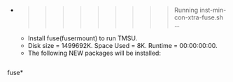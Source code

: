 * >>>>>>>>> Running inst-min-con-xtra-fuse.sh ...
  * Install fuse(fusermount) to run TMSU.
  * Disk size = 1499692K. Space Used = 8K. Runtime = 00:00:00:00.
  * The following NEW packages will be installed:
  ```bash
fuse*
  ```
